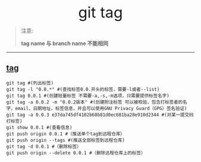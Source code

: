 <div style="text-align: center;font-size: 40px;">git tag</div>

> 注意:
>
> **tag name 与 branch name 不能相同**

---

## [tag](https://git-scm.com/book/en/v2/Git-Basics-Tagging)

```shell
git tag #(列出标签)
git tag -l "0.0.*" #(查找标签0.0.开头的标签，需要-l或者--list)
git tag 0.0.1 #(创建轻量标签 不需要-a,-s,-m选项，只需要提供标签名字)
git tag -a 0.0.2 -m "0.0.2版本" #(创建附注标签 可以被校验，包含打标签者的名字，email，日期地址，标签信息，并且可以使用GNU Privacy Guard（GPG）签名验证)
git tag -a 0.0.3 e37da745df4102b68b81d0ec681ba28e910d2344 #(对某一提交码打标签)
git show 0.0.1 #(查看信息)
git push origin 0.0.1 #（推送单个tag到远程仓库）
git push origin --tags #(推送全部标签到远程仓库)
git tag -d 0.0.1 #（删除标签）
git push origin --delete 0.0.1 #（删除远程仓库上的标签）
```